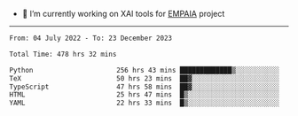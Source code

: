 - 🔭 I’m currently working on XAI tools for [EMPAIA](https://en.empaia.org/) project

---

<!--START_SECTION:waka-->

```txt
From: 04 July 2022 - To: 23 December 2023

Total Time: 478 hrs 32 mins

Python                     256 hrs 43 mins █████████████▒░░░░░░░░░░░   53.65 %
TeX                        50 hrs 23 mins  ██▓░░░░░░░░░░░░░░░░░░░░░░   10.53 %
TypeScript                 47 hrs 58 mins  ██▓░░░░░░░░░░░░░░░░░░░░░░   10.02 %
HTML                       25 hrs 47 mins  █▒░░░░░░░░░░░░░░░░░░░░░░░   05.39 %
YAML                       22 hrs 33 mins  █▒░░░░░░░░░░░░░░░░░░░░░░░   04.71 %
```

<!--END_SECTION:waka-->
